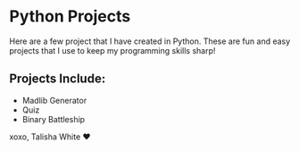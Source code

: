 # Python Projects

Here are a few project that I have created in Python. These are fun and easy projects that I use to keep my programming skills sharp!

## Projects Include:
- Madlib Generator
- Quiz
- Binary Battleship

xoxo, Talisha White :heart:
